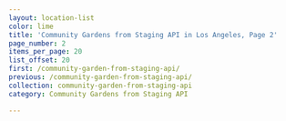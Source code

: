 ```yaml
---
layout: location-list
color: lime
title: 'Community Gardens from Staging API in Los Angeles, Page 2'
page_number: 2
items_per_page: 20
list_offset: 20
first: /community-garden-from-staging-api/
previous: /community-garden-from-staging-api/
collection: community-garden-from-staging-api
category: Community Gardens from Staging API

---
```

